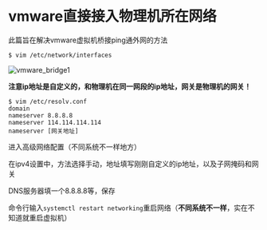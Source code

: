 # vmware直接接入物理机所在网络


此篇旨在解决vmware虚拟机桥接ping通外网的方法
<!--more-->

```shell
$ vim /etc/network/interfaces
```

![vmware_bridge1](https://tvax2.sinaimg.cn/large/007Z9xVHgy1h6ixq8qemtj30xi0cxtht.jpg)

**注意ip地址是自定义的，和物理机在同一网段的ip地址，网关是物理机的网关！**

```shell
$ vim /etc/resolv.conf
domain
nameserver 8.8.8.8
nameserver 114.114.114.114
nameserver [网关地址]
```

进入高级网络配置（不同系统不一样地方）

在ipv4设置中，方法选择手动，地址填写刚刚自定义的ip地址，以及子网掩码和网关

DNS服务器填一个8.8.8.8等，保存

命令行输入`systemctl restart networking`重启网络（**不同系统不一样**，实在不知道就重启虚拟机）


